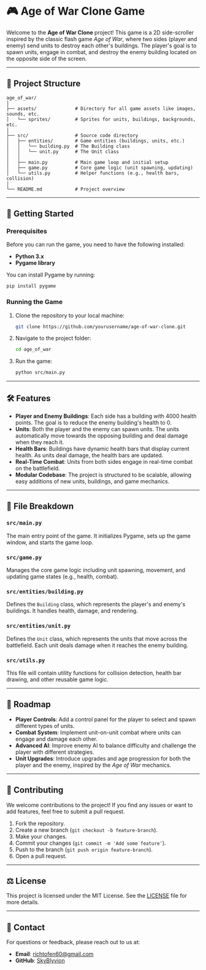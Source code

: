 
# 🎮 Age of War Clone Game

Welcome to the **Age of War Clone** project! This game is a 2D side-scroller inspired by the classic flash game *Age of War*, where two sides (player and enemy) send units to destroy each other's buildings. The player's goal is to spawn units, engage in combat, and destroy the enemy building located on the opposite side of the screen.

---

## 📝 Project Structure

```
age_of_war/
│
├── assets/              # Directory for all game assets like images, sounds, etc.
│   └── sprites/         # Sprites for units, buildings, backgrounds, etc.
│
├── src/                 # Source code directory
│   ├── entities/        # Game entities (buildings, units, etc.)
│   │   └── building.py  # The Building class
│   │   └── unit.py      # The Unit class
│   │
│   ├── main.py          # Main game loop and initial setup
│   ├── game.py          # Core game logic (unit spawning, updating)
│   └── utils.py         # Helper functions (e.g., health bars, collision)
│
└── README.md            # Project overview
```

---

## 🚀 Getting Started

### Prerequisites

Before you can run the game, you need to have the following installed:

- **Python 3.x**
- **Pygame library**

You can install Pygame by running:

```bash
pip install pygame
```

### Running the Game

1. Clone the repository to your local machine:
    ```bash
    git clone https://github.com/yourusername/age-of-war-clone.git
    ```
   
2. Navigate to the project folder:
    ```bash
    cd age_of_war
    ```

3. Run the game:
    ```bash
    python src/main.py
    ```

---

## 🛠️ Features

- **Player and Enemy Buildings**: Each side has a building with 4000 health points. The goal is to reduce the enemy building's health to 0.
- **Units**: Both the player and the enemy can spawn units. The units automatically move towards the opposing building and deal damage when they reach it.
- **Health Bars**: Buildings have dynamic health bars that display current health. As units deal damage, the health bars are updated.
- **Real-Time Combat**: Units from both sides engage in real-time combat on the battlefield.
- **Modular Codebase**: The project is structured to be scalable, allowing easy additions of new units, buildings, and game mechanics.

---

## 📁 File Breakdown

### `src/main.py`
The main entry point of the game. It initializes Pygame, sets up the game window, and starts the game loop.

### `src/game.py`
Manages the core game logic including unit spawning, movement, and updating game states (e.g., health, combat).

### `src/entities/building.py`
Defines the `Building` class, which represents the player's and enemy's buildings. It handles health, damage, and rendering.

### `src/entities/unit.py`
Defines the `Unit` class, which represents the units that move across the battlefield. Each unit deals damage when it reaches the enemy building.

### `src/utils.py`
This file will contain utility functions for collision detection, health bar drawing, and other reusable game logic.

---

## 🎯 Roadmap

- **Player Controls**: Add a control panel for the player to select and spawn different types of units.
- **Combat System**: Implement unit-on-unit combat where units can engage and damage each other.
- **Advanced AI**: Improve enemy AI to balance difficulty and challenge the player with different strategies.
- **Unit Upgrades**: Introduce upgrades and age progression for both the player and the enemy, inspired by the *Age of War* mechanics.

---

## 🤝 Contributing

We welcome contributions to the project! If you find any issues or want to add features, feel free to submit a pull request.

1. Fork the repository.
2. Create a new branch (`git checkout -b feature-branch`).
3. Make your changes.
4. Commit your changes (`git commit -m 'Add some feature'`).
5. Push to the branch (`git push origin feature-branch`).
6. Open a pull request.

---

## ⚖️ License

This project is licensed under the MIT License. See the [LICENSE](LICENSE) file for more details.

---

## 📧 Contact

For questions or feedback, please reach out to us at:

- **Email**: richtofen60@gmail.com
- **GitHub**: [SkyBlyvion](https://github.com/SkyBlyvion)
